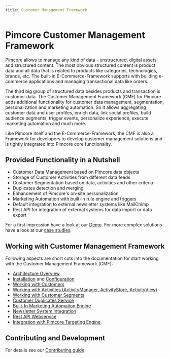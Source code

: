 ```yaml
---
title: Customer Management Framework
---
```


# Pimcore Customer Management Framework

Pimcore allows to manage any kind of data - unstructured, digital assets and structured content. The most obvious 
structured content is product data and all data that is related to products like categories, technologies, brands, etc. 
The built-in E-Commerce-Framework supports with building e-commerce applications and managing transactional data like 
orders.

The third big group of structured data besides products and transaction is customer data. 
The Customer Management Framework (CMF) for Pimcore adds additional functionality  for customer data management, 
segmentation, personalization and marketing automation. So it allows aggregating customer data and user profiles, 
enrich data, link social profiles, build audience segments, trigger events, personalize experience, execute marketing 
automation and much more.

Like Pimcore itself and the E-Commerce-Framework, the CMF is also a Framework for developers to develop customer management
solutions and is tightly integrated into Pimcore core functionality. 

## Provided Functionality in a Nutshell
- Customer Data Management based on Pimcore data objects 
- Storage of Customer Activities from different data feeds
- Customer Segmentation based on data, activities and other criteria
- Duplicates detection and merging
- Enhancement of Pimcore's on-site personalization
- Marketing Automation with built-in rule engine and triggers
- Default integration to external newsletter systems like MailChimp
- Rest API for integration of external systems for data import or data export

For a first impression have a look at our [Demo](https://demo.pimcore.fun/). For more complex solutions
have a look at our [case studies](https://pimcore.com/en/customers).


## Working with Customer Management Framework 

Following aspects are short cuts into the documentation for start working with the Customer Management Framework (CMF): 

* [Architecture Overview](./doc/01_Architecture-Overview.md)
* [Installation](./doc/02_Installation/README.md) and [Configuration](./doc/03_Configuration.md)
* [Working with Customers](./doc/05_Working-with-Customers.md)
* [Working with Activities (ActivityManager, ActivityStore, ActivityView)](./doc/09_Activities/README.md)
* [Working with Customer Segments](./doc/11_CustomerSegments.md)
* [Customer Duplicates Service](./doc/15_CustomerDuplicatesService.md)
* [Built-In Marketing Automation Engine](./doc/22_ActionTrigger.md)
* [Newsletter System Integration](./doc/24_NewsletterSync/README.md)
* [Rest API Webservice](./doc/26_Webservice.md)
* [Integration with Pimcore Targeting Engine](./doc/30_Personalization/README.md)


## Contributing and Development

For details see our [Contributing guide](https://github.com/pimcore/customer-data-framework/blob/master/CONTRIBUTING.md).
